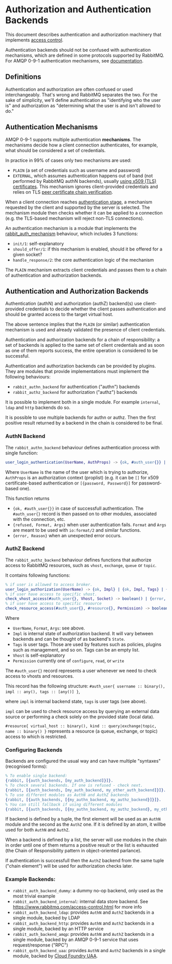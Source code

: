 # Authorization and Authentication Backends

This document describes authentication and authorization machinery that
implements [access control](https://www.rabbitmq.com/access-control.html).

Authentication backends should not be confused with authentication mechanisms,
which are defined in some protocols supported by RabbitMQ.
For AMQP 0-9-1 authentication mechanisms, see [documentation](https://www.rabbitmq.com/authentication.html).

## Definitions

Authentication and authorization are often confused or used interchangeably. That's
wrong and RabbitMQ separates the two. For the sake of simplicity, we'll define
authentication as "identifying who the user is" and authorization as
"determining what the user is and isn't allowed to do."


## Authentication Mechanisms

AMQP 0-9-1 supports multiple authentication **mechanisms**. The mechanisms decide how a
client connection authenticates, for example, what should be considered a
set of credentials.

In practice in 99% of cases only two mechanisms are used:

 * `PLAIN` (a set of credentials such as username and password)
 * `EXTERNAL`, which assumes authentication happens out of band (not performed
   by RabbitMQ authN backends), usually [using x509 (TLS) certificates](https://github.com/rabbitmq/rabbitmq-auth-mechanism-ssl).
   This mechanism ignores client-provided credentials and relies on TLS [peer certificate chain
   verification](https://tools.ietf.org/html/rfc6818).

When a client connection reaches [authentication stage](https://github.com/rabbitmq/rabbitmq-server/blob/v3.7.2/src/rabbit_reader.erl#L1304), a mechanism requested by the client
and supported by the server is selected. The mechanism module then checks whether it can
be applied to a connection (e.g. the TLS-based mechanism will reject non-TLS connections).

An authentication mechanism is a module that implements the [rabbit_auth_mechanism](https://github.com/rabbitmq/rabbitmq-common/blob/master/src/rabbit_auth_mechanism.erl) behaviour, which includes
3 functions:

 * `init/1`: self-explanatory
 * `should_offer/1`: if this mechanism is enabled, should it be offered for a given socket?
 * `handle_response/2`: the core authentication logic of the mechanism

The `PLAIN` mechanism extracts client credentials and passes them to
a chain of authentication and authorization backends.


## Authentication and Authorization Backends

Authentication (authN) and authorization (authZ) backend(s) use
client-provided credentials to decide whether the client passes
authentication and should be granted access to the target virtual
host.

The above sentence implies that the `PLAIN` (or similar)
authentication mechanism is used and already validated the presence of
client credentials.

Authentication and authorization backends for a chain of
responsibility: a set of backends is applied to the same set of client
credentials and as soon as one of them reports success, the entire
operation is considered to be successful.

Authentication and authorization backends can be provided by
plugins. They are modules that provide implementations must implement
the following behaviours:

 * `rabbit_authn_backend` for authentication ("authn") backends
 * `rabbit_authz_backend` for authorization ("authz") backends

It is possible to implement both in a single module.
For example `internal`, `ldap` and `http` backends do so.

It is possible to use multiple backends for authn or authz. Then the first
positive result returned by a backend in the chain is considered to be final.

### AuthN Backend

The `rabbit_authn_backend` behaviour defines authentication process with single function: 

``` erlang
user_login_authentication(UserName, AuthProps) -> {ok, #auth_user{}} | {refused, Format, Args} | {error, Reason}
``` 
Where `UserName` is the name of the user which is trying to authorize,
`AuthProps` is an authorization context (proplist) (e.g. it can be `[]` for x509 certificate-based
authentication or `[{password, Password}]` for password-based one).

This function returns

 * `{ok, #auth_user{}}` in case of successfull authentication. The `#auth_user{}` record is then passed
    on to other modules, associated with the connection, etc.
 * `{refused, Format, Args}` when user authentication fails. `Format` and `Args` are meant to be used
    with `io:format/2` and similar functions.
 * `{error, Reason}` when an unexpected error occurs.

### AuthZ Backend

The `rabbit_authz_backend` behaviour defines functions that authorize access
to RabbitMQ resources, such as `vhost`, `exchange`, `queue` or `topic`.

It contains following functions:

``` erlang
% if user is allowed to access broker.
user_login_authorization(UserName) -> {ok, Impl} | {ok, Impl, Tags} | {refused, Format, Args} | {error, Reason}.
% if user have access to specific vhost.
check_vhost_access(#auth_user{}, Vhost, Socket) -> boolean() | {error, Reason}.
% if user have access to specific resource
check_resource_access(#auth_user{}, #resource{}, Permission) -> boolean() | {error, Reason}.
```

Where 

 * `UserName`, `Format`, `Args`: see above.
 * `Impl` is internal state of authorization backend. It will vary between backends and can be thought of
   as backend's `State`.
 * `Tags` is user tags. Those are used by features such as policies, plugins such as management, and so on. Tags can be an empty list.
 * `Vhost` is self-explanatory
 * `Permission` currently one of `configure`, `read`, or `write`

The `#auth_user{}` record represents a user whenever we need to
check access to vhosts and resources.

This record has the following structure:
`#auth_user{ username :: binary(), impl :: any(), tags :: [any()] }`,

where `impl` is internal backend state, `tags` is user tags (see above).

`impl` can be used to check resource access by querying an external data source or performing
a check solely on the provided state (local data).

`#resource{ virtual_host :: binary(), kind :: query|exchange|topic, name :: binary() }`
represents a resource (a queue, exchange, or topic) access to which is restricted.

### Configuring Backends

Backends are configured the usual way and can have multiple "syntaxes"
(recognised forms):

``` erlang
% To enable single backend:
{rabbit, [{auth_backends, [my_auth_backend]}]}.
% To check several backends. If one is refused - check next.
{rabbit, [{auth_backends, [my_auth_backend, my_other_auth_backend]}]}.
% To use different modules as AuthN and AuthZ backends
{rabbit, [{auth_backends, [{my_authn_backend, my_authz_backend}]}]}.
% You can still fallback if using different modules
{rabbit, [{auth_backends, [{my_authn_backend, my_authz_backend}, my_other_auth_backend]}]}.
```

If backend is defined by a tuple,
the first element will be used as an `AuthN` module and the second as the `AuthZ` one.
If it is defined by an atom, it willbe used for both `AuthN` and `AuthZ`.

When a backend is defined by a list, the server will use modules in the chain in order
until one of them returns a positive result or the list is exhausted (the Chain of Responsibility
pattern in object-oriented parlance).

If authentication is successfull then the `AuthZ` backend from the same tuple ("chain element")
will be used for authorization checks later.

### Example Backends:

 * `rabbit_auth_backend_dummy`: a dummy no-op backend, only used as the most trivial example
 * `rabbit_auth_backend_internal`: internal data store backend. See https://www.rabbitmq.com/access-control.html for more info
 * `rabbit_auth_backend_ldap`: provides `AuthN` and `AuthZ` backends in a single module, backed by LDAP
 * `rabbit_auth_backend_http`: provides `AuthN` and `AuthZ` backends in a single module, backed by an HTTP service
 * `rabbit_auth_backend_amqp`: provides `AuthN` and `AuthZ` backends in a single module, backed by an AMQP 0-9-1 service that uses request/response ("RPC")
 * `rabbit_quth_backend_uaa`: provides `AuthN` and `AuthZ` backends in a single module, backed by [Cloud Foundry UAA](https://github.com/cloudfoundry/uaa).






